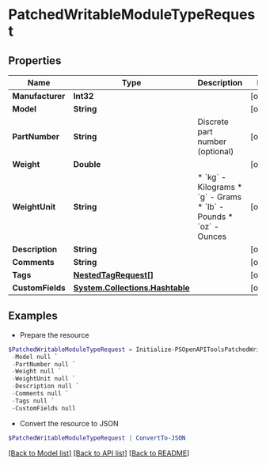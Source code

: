 # PatchedWritableModuleTypeRequest
## Properties

Name | Type | Description | Notes
------------ | ------------- | ------------- | -------------
**Manufacturer** | **Int32** |  | [optional] 
**Model** | **String** |  | [optional] 
**PartNumber** | **String** | Discrete part number (optional) | [optional] 
**Weight** | **Double** |  | [optional] 
**WeightUnit** | **String** | * &#x60;kg&#x60; - Kilograms * &#x60;g&#x60; - Grams * &#x60;lb&#x60; - Pounds * &#x60;oz&#x60; - Ounces | [optional] 
**Description** | **String** |  | [optional] 
**Comments** | **String** |  | [optional] 
**Tags** | [**NestedTagRequest[]**](NestedTagRequest.md) |  | [optional] 
**CustomFields** | [**System.Collections.Hashtable**](AnyType.md) |  | [optional] 

## Examples

- Prepare the resource
```powershell
$PatchedWritableModuleTypeRequest = Initialize-PSOpenAPIToolsPatchedWritableModuleTypeRequest  -Manufacturer null `
 -Model null `
 -PartNumber null `
 -Weight null `
 -WeightUnit null `
 -Description null `
 -Comments null `
 -Tags null `
 -CustomFields null
```

- Convert the resource to JSON
```powershell
$PatchedWritableModuleTypeRequest | ConvertTo-JSON
```

[[Back to Model list]](../README.md#documentation-for-models) [[Back to API list]](../README.md#documentation-for-api-endpoints) [[Back to README]](../README.md)

